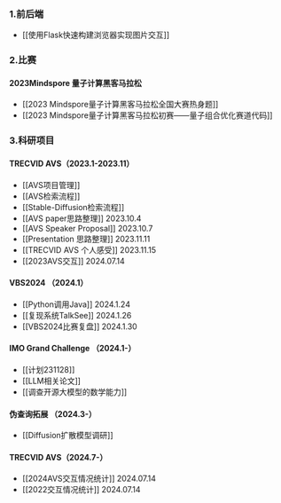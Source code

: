 ---
---
### 1.前后端
+ [[使用Flask快速构建浏览器实现图片交互]]

### 2.比赛
#### 2023Mindspore 量子计算黑客马拉松
+ [[2023 Mindspore量子计算黑客马拉松全国大赛热身题]]
+ [[2023 Mindspore量子计算黑客马拉松初赛——量子组合优化赛道代码]]

### 3.科研项目
#### TRECVID AVS（2023.1-2023.11）
+ [[AVS项目管理]]
+ [[AVS检索流程]]
+ [[Stable-Diffusion检索流程]]
+ [[AVS paper思路整理]]   2023.10.4
+ [[AVS Speaker Proposal]] 2023.10.7
+ [[Presentation 思路整理]] 2023.11.11
+ [[TRECVID AVS 个人感受]] 2023.11.15
+ [[2023AVS交互]] 2024.07.14

#### VBS2024 （2024.1）
+ [[Python调用Java]] 2024.1.24
+ [[复现系统TalkSee]] 2024.1.26
+ [[VBS2024比赛复盘]] 2024.1.30

####  IMO Grand Challenge （2024.1-）
+ [[计划231128]]
+ [[LLM相关论文]]
+ [[调查开源大模型的数学能力]]

#### 伪查询拓展 （2024.3-）
+ [[Diffusion扩散模型调研]]

#### TRECVID AVS（2024.7-）
+ [[2024AVS交互情况统计]] 2024.07.14
+ [[2022交互情况统计]] 2024.07.14





